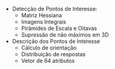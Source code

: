 
* Detecção de Pontos de Interesse: 
  - Matriz Hessiana
  - Imagens Integrais
  - Pirâmides de Escala e Oitavas 
  - Supressão de não máximos em 3D
* Descrição dos Pontos de Interesse
  - Cálculo de orientação 
  - Distribuição de respostas 
  - Vetor de 64 atributos 
